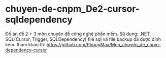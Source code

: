 # chuyen-de-cnpm_De2-cursor-sqldependency

Đồ án đề 2 + 3 môn chuyên đề công nghệ phần mềm.
Sử dụng: .NET, SQL(Cursor, Trigger, SQLDependency)
file sql và file backup đã được đính kèm.
tham khảo từ: https://github.com/PhongMax/Mon_chuyen_de_cnpm-dependency-cursor
